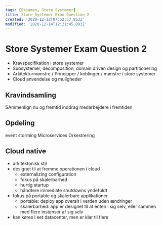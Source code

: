 ```yaml
---
tags: [Eksamen, Store Systemer]
title: Store Systemer Exam Question 2
created: '2020-12-12T07:52:57.953Z'
modified: '2020-12-14T12:21:45.093Z'
---
```


# Store Systemer Exam Question 2
- Kravspecifikation i store systemer
- Subsystemer, decomposition, domain driven design og partitionering
- Arkitekturmønstre / Principper / koblinger / mønstre i store systemer
- Cloud anvendelse og muligheder


## Kravindsamling
SAmmenlign nu og fremtid
inddrag medarbejdere i fremtiden

## Opdeling
event storming
Microservices
Orkestrering

## Cloud native
- arkitektonisk stil
- designet til at fremme operationen i cloud
  - externalizing configuration
  - fokus på skalerbarhed
  - hurtig startup
  - håndtere immediate shutdowns yndefuldt
- fokus på portable og skalerbare applikationer
  - portable: deploy app overalt i verden uden ændringer
  - skalerbarhed: app er designet til at enten i sig selv, eller sammen med flere instanser af sig selv
- kan køres i eet datacenter, men er klar til flere
